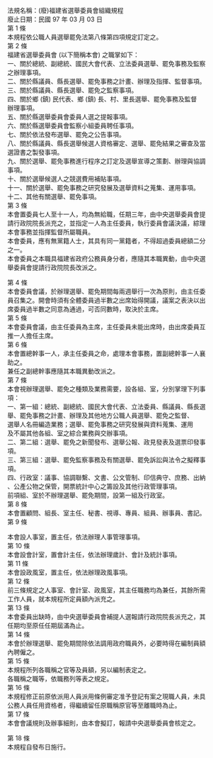 法規名稱：(廢)福建省選舉委員會組織規程  
廢止日期：民國 97 年 03 月 03 日  
第 1 條  
本規程依公職人員選舉罷免法第八條第四項規定訂定之。  
第 2 條  
福建省選舉委員會 (以下簡稱本會) 之職掌如下：  
一、關於總統、副總統、國民大會代表、立法委員選舉、罷免事務及監察  
之辦理事項。  
二、關於縣議員、縣長選舉、罷免事務之計畫、辦理及指揮、監督事項。  
三、關於縣議員、縣長選舉、罷免之監察事項。  
四、關於鄉 (鎮) 民代表、鄉 (鎮) 長、村、里長選舉、罷免事務及監督  
辦理事項。  
五、關於縣選舉委員會委員人選之提報事項。  
六、關於縣選舉委員會監察小組委員聘任事項。  
七、關於依法發布選舉、罷免之公告事項。  
八、關於縣議員、縣長選舉候選人資格審定、選舉、罷免結果之審查及當  
選證書之製發事項。  
九、關於選舉、罷免事務進行程序之訂定及選舉宣導之策劃、辦理與協調  
事項。  
十、關於選舉候選人之競選費用補貼事項。  
十一、關於選舉、罷免事務之研究發展及選舉資料之蒐集、運用事項。  
十二、其他有關選舉、罷免事項。  
第 3 條  
本會置委員七人至十一人，均為無給職，任期三年，由中央選舉委員會提  
請行政院院長派充之，並指定一人為主任委員，執行委員會議決議，綜理  
本會事務並指揮監督所屬職員。  
本會委員，應有無黨籍人士，其具有同一黨籍者，不得超過委員總額二分  
之一。  
本會委員之本職具福建省政府公務員身分者，應隨其本職異動，由中央選  
舉委員會提請行政院院長改派之。  


第 4 條  
本會委員會議，於辦理選舉、罷免期間每兩週舉行一次為原則，由主任委  
員召集之。開會時須有全體委員過半數之出席始得開議，議案之表決以出  
席委員過半數之同意為通過，可否同數時，取決於主席。  
第 5 條  
本會委員會議，由主任委員為主席，主任委員未能出席時，由出席委員互  
推一人擔任主席。  
第 6 條  
本會置總幹事一人，承主任委員之命，處理本會事務，置副總幹事一人襄  
助之。  
兼任之副總幹事應隨其本職異動改派之。  
第 7 條  
本會視辦理選舉、罷免之種類及業務需要，設各組、室，分別掌理下列事  
項：  
一、第一組：總統、副總統、國民大會代表、立法委員、縣議員、縣長選  
舉、罷免事務之計畫、辦理及其他地方公職人員選舉、罷免之監督、  
選舉人名冊編造業務；選舉、罷免事務之研究發展與資料蒐集、運用  
及不屬其他各組、室之綜合業務與交辦事項。  
二、第二組：選舉、罷免之新聞發布、選舉公報、政見發表及選票印發事  
項。  
三、第三組：選舉、罷免監察事務及有關選舉、罷免訴訟與法令之擬釋事  
項。  
四、行政室：議事、協調聯繫、文書、公文管制、印信典守、庶務、出納  
、公產公物之保管，開票統計中心之籌設及其他行政管理事項。  
前項組、室於不辦理選舉、罷免期間，設第一組及行政室。  
第 8 條  
本會置顧問、組長、室主任、秘書、視導、專員、組員、辦事員、書記。  
第 9 條  


本會設人事室，置主任，依法辦理人事管理事項。  
第 10 條  
本會設會計室，置會計主任，依法辦理歲計、會計及統計事項。  
第 11 條  
本會設政風室，置主任，依法辦理政風事項。  
第 12 條  
前三條規定之人事室、會計室、政風室，其主任職務均為兼任，其餘所需  
工作人員，就本規程所定員額內派充之。  
第 13 條  
本會委員出缺時，由中央選舉委員會補提人選報請行政院院長派充之，其  
任期均至原任任期屆滿為止。  
第 14 條  
本會於辦理選舉、罷免期間除依法調用政府職員外，必要時得在編制員額  
內聘僱之。  
第 15 條  
本規程所列各職稱之官等及員額，另以編制表定之。  
各職稱之職等，依職務列等表之規定。  
第 16 條  
本規程修正前原依派用人員派用條例審定准予登記有案之現職人員，未具  
公務人員任用資格者，得繼續留任原職稱原官等至離職時為止。  
第 17 條  
本會會議規則及辦事細則，由本會擬訂，報請中央選舉委員會核定之。  


第 18 條  
本規程自發布日施行。  


